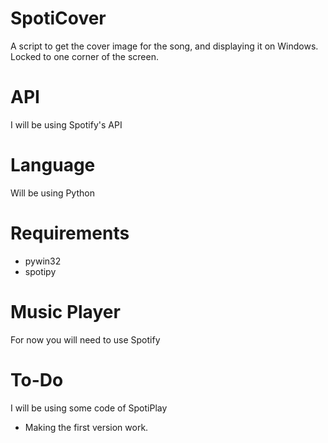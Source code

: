 # SpotiCover
A script to get the cover image for the song, and displaying it on Windows. Locked to one corner of the screen. 
# API
I will be using Spotify's API
# Language 
Will be using Python 
# Requirements 
  - pywin32
  - spotipy
 # Music Player
 For now you will need to use Spotify
# To-Do
I will be using some code of SpotiPlay
  - Making the first version work.
